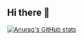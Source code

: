 ## Hi there 👋
[![Anurag's GitHub stats](https://github-readme-stats.vercel.app/api?username=BugSquasher2400)](https://github.com/anuraghazra/github-readme-stats)
<!--
**BugSquasher2400/BugSquasher2400** is a ✨ _special_ ✨ repository because its `README.md` (this file) appears on your GitHub profile.

Here are some ideas to get you started:

- 🔭 I’m currently working on ...
- 🌱 I’m currently learning ...
- 👯 I’m looking to collaborate on ...
- 🤔 I’m looking for help with ...
- 💬 Ask me about ...
- 📫 How to reach me: ...
- 😄 Pronouns: ...
- ⚡ Fun fact: ...
-->
